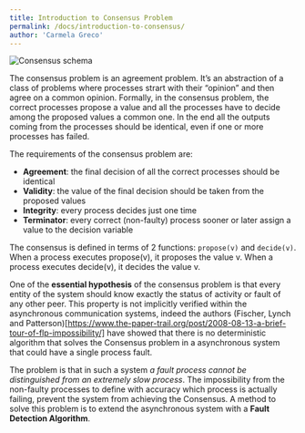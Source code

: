 ```yaml
---
title: Introduction to Consensus Problem
permalink: /docs/introduction-to-consensus/
author: 'Carmela Greco'
---
```


![Consensus schema](../images/consensus-1.png)

The consensus problem is an agreement problem. It’s an abstraction of a class of problems where processes strart with their “opinion” and then agree on a common opinion. Formally, in the consensus problem, the correct processes propose a value and all the processes have to decide among the proposed values a common one.   In the end all the outputs coming from the processes should be identical, even if one or more processes has failed. 

The requirements of the consensus problem are:
- __Agreement__: the final decision of all the correct processes should be identical
- __Validity__: the value of the final decision should be taken from the proposed values
- __Integrity__: every process decides just one time
- __Terminator__: every correct (non-faulty) process sooner or later assign a value to the decision variable

The consensus is defined in terms of 2 functions: `propose(v)` and `decide(v)`.  When a process executes propose(v), it proposes the value v.   When a process executes decide(v), it decides the value v.

One of the __essential hypothesis__ of the consensus problem is that every entity of the system should know exactly the status of activity or fault of any other peer.   This property is not implicitly verified within the asynchronous communication systems, indeed the authors (Fischer, Lynch and Patterson)[https://www.the-paper-trail.org/post/2008-08-13-a-brief-tour-of-flp-impossibility/] have showed that there is no deterministic algorithm that solves the Consensus problem in a asynchronous system that could have a single process fault.

The problem is that in such a system *a fault process cannot be distinguished from an extremely slow process*. The impossibility from the non-faulty processes to define with accuracy which process is actually failing, prevent the system from achieving the Consensus.   A method to solve this problem is to extend the asynchronous system with a __Fault Detection Algorithm__.